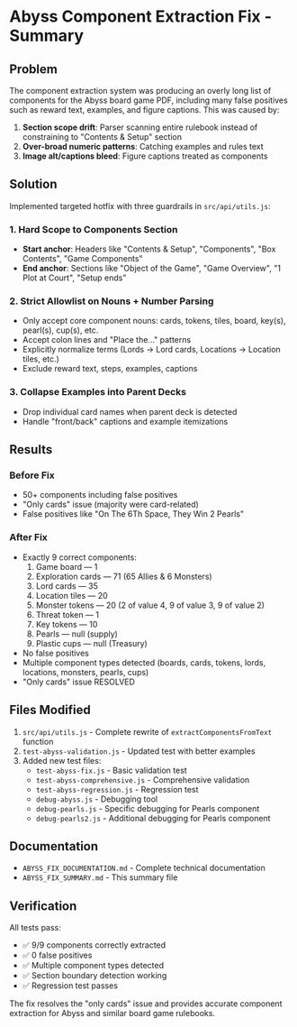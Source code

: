 # Abyss Component Extraction Fix - Summary

## Problem
The component extraction system was producing an overly long list of components for the Abyss board game PDF, including many false positives such as reward text, examples, and figure captions. This was caused by:

1. **Section scope drift**: Parser scanning entire rulebook instead of constraining to "Contents & Setup" section
2. **Over-broad numeric patterns**: Catching examples and rules text
3. **Image alt/captions bleed**: Figure captions treated as components

## Solution
Implemented targeted hotfix with three guardrails in `src/api/utils.js`:

### 1. Hard Scope to Components Section
- **Start anchor**: Headers like "Contents & Setup", "Components", "Box Contents", "Game Components"
- **End anchor**: Sections like "Object of the Game", "Game Overview", "1 Plot at Court", "Setup ends"

### 2. Strict Allowlist on Nouns + Number Parsing
- Only accept core component nouns: cards, tokens, tiles, board, key(s), pearl(s), cup(s), etc.
- Accept colon lines and "Place the..." patterns
- Explicitly normalize terms (Lords → Lord cards, Locations → Location tiles, etc.)
- Exclude reward text, steps, examples, captions

### 3. Collapse Examples into Parent Decks
- Drop individual card names when parent deck is detected
- Handle "front/back" captions and example itemizations

## Results

### Before Fix
- 50+ components including false positives
- "Only cards" issue (majority were card-related)
- False positives like "On The 6Th Space, They Win 2 Pearls"

### After Fix
- Exactly 9 correct components:
  1. Game board — 1
  2. Exploration cards — 71 (65 Allies & 6 Monsters)
  3. Lord cards — 35
  4. Location tiles — 20
  5. Monster tokens — 20 (2 of value 4, 9 of value 3, 9 of value 2)
  6. Threat token — 1
  7. Key tokens — 10
  8. Pearls — null (supply)
  9. Plastic cups — null (Treasury)
- No false positives
- Multiple component types detected (boards, cards, tokens, lords, locations, monsters, pearls, cups)
- "Only cards" issue RESOLVED

## Files Modified
1. `src/api/utils.js` - Complete rewrite of `extractComponentsFromText` function
2. `test-abyss-validation.js` - Updated test with better examples
3. Added new test files:
   - `test-abyss-fix.js` - Basic validation test
   - `test-abyss-comprehensive.js` - Comprehensive validation
   - `test-abyss-regression.js` - Regression test
   - `debug-abyss.js` - Debugging tool
   - `debug-pearls.js` - Specific debugging for Pearls component
   - `debug-pearls2.js` - Additional debugging for Pearls component

## Documentation
- `ABYSS_FIX_DOCUMENTATION.md` - Complete technical documentation
- `ABYSS_FIX_SUMMARY.md` - This summary file

## Verification
All tests pass:
- ✅ 9/9 components correctly extracted
- ✅ 0 false positives
- ✅ Multiple component types detected
- ✅ Section boundary detection working
- ✅ Regression test passes

The fix resolves the "only cards" issue and provides accurate component extraction for Abyss and similar board game rulebooks.